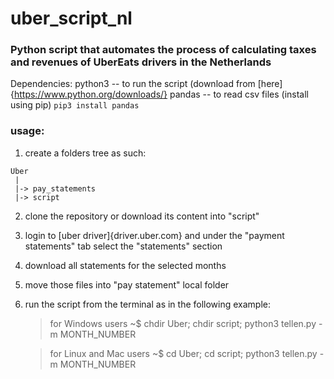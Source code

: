# uber_script_nl
### Python script that automates the process of calculating taxes and revenues of UberEats drivers in the Netherlands

Dependencies:
  python3 -- to run the script (download from [here]{https://www.python.org/downloads/}
    pandas -- to read csv files (install using pip)
    	`pip3 install pandas`

### usage:

  1. create a folders tree as such:

    Uber
     |
     |-> pay_statements
     |-> script

  2. clone the repository or download its content into "script"  
  3. login to [uber driver]{driver.uber.com} and under the "payment statements" tab select the "statements" section
  4. download all statements for the selected months
  5. move those files into "pay statement" local folder
  6. run the script from the terminal as in the following example:

      > for Windows users
      ~$ chdir Uber; chdir script; python3 tellen.py -m MONTH_NUMBER

      > for Linux and Mac users
      ~$ cd Uber; cd script; python3 tellen.py -m MONTH_NUMBER
